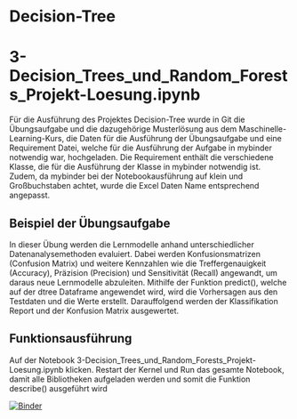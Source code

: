 # Decision-Tree


# 3-Decision_Trees_und_Random_Forests_Projekt-Loesung.ipynb

Für die Ausführung des Projektes Decision-Tree wurde in Git die Übungsaufgabe und die dazugehörige Musterlösung aus dem Maschinelle-Learning-Kurs, die Daten für die Ausführung der Übungsaufgabe und eine Requirement Datei, welche für die Ausführung der Aufgabe in mybinder notwendig war, hochgeladen.
Die Requirement enthält die verschiedene Klasse, die für die Ausführung der Klasse in mybinder notwendig ist. Zudem, da mybinder bei der Notebookausführung auf klein und Großbuchstaben achtet, wurde die Excel Daten Name entsprechend angepasst.

## Beispiel der Übungsaufgabe
In dieser Übung werden die Lernmodelle anhand unterschiedlicher Datenanalysemethoden evaluiert. Dabei werden Konfusionsmatrizen (Confusion Matrix) und weitere Kennzahlen wie die Treffergenauigkeit (Accuracy), Präzision (Precision) und Sensitivität (Recall) angewandt, um daraus neue Lernmodelle abzuleiten. Mithilfe der Funktion predict(), welche auf der dtree Dataframe angewendet wird, wird die Vorhersagen aus den Testdaten und die Werte erstellt. Darauffolgend werden der Klassifikation Report und der Konfusion Matrix ausgewertet.

## Funktionsausführung
Auf der Notebook 3-Decision_Trees_und_Random_Forests_Projekt-Loesung.ipynb klicken.
Restart der Kernel und Run das gesamte Notebook, damit alle Bibliotheken aufgeladen werden und somit die Funktion describe() ausgeführt wird


[![Binder](https://mybinder.org/badge_logo.svg)](https://mybinder.org/v2/gh/dimoua/Decision-Tree.git/HEAD)
